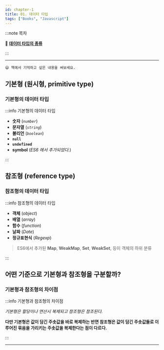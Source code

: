 ```yaml
---
id: chapter-1
title: 01. 데이터 타입
tags: ["Books", "Javascript"]
---
```


:::note 목차

**🔖 [ 데이터 타입의 종류 ](#기본형의-데이터-타입)**

<!-- **🔖 [ 데이터 타입에 관한 배경지식 ](#기본형의-데이터-타입)**   -->
<!-- **🔖 [ 변수 선언과 데이터 할당 ](#기본형의-데이터-타입)**   -->
<!-- **🔖 [ 기본형 데이터와 참조형 데이터 ](#기본형의-데이터-타입)**   -->
<!-- **🔖 [ 불변 객체 ](#기본형의-데이터-타입)**   -->
<!-- **🔖 [ undefined와 null ](#기본형의-데이터-타입)**   -->
<!-- **🔖 [ 정리 ](#기본형의-데이터-타입)** -->

:::

---

    😃 책에서 기억하고 싶은 내용을 써보세요.

## 기본형 (원시형, primitive type)

### 기본형의 데이터 타입

:::info 기본형의 데이터 타입

- **숫자** (_`number`_)
- **문자열** (_`string`_)
- **불리언** (_`boolean`_)
- **`null`**
- **`undefined`**
- **symbol** (_ES6 에서 추가되었다._)

:::

## 참조형 (reference type)

### 참조형의 데이터 타입

:::info 참조형의 데이터 타입

- **객체** (_object_)
- **배열** (_array_)
- **함수** (_function_)
- **날짜** (_Date_)
- **정규표현식** (_Regexp_)

> ES6에서 추가된 **Map**, **WeakMap**, **Set**, **WeakSet**, 등이 객체의 하위 분류

:::

## 어떤 기준으로 기본형과 참조형을 구분할까?

### 기본형과 참조형의 차이점

:::info 기본형과 참조형의 차이점

_기본형은 할당이나 연산시 복제되고 참조형은 참조된다._

**다만 기본형은 값이 담긴 주솟값을 바로 복제하는 반면 참조형은 값이 담긴 주솟값들로 이루어진 묶음을 가리키는 주솟값을 복제한다는 점이 다르다.**

:::

---
